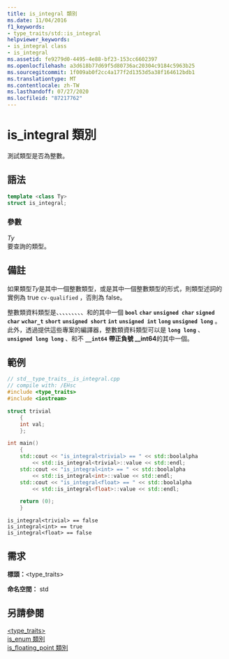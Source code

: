 ```yaml
---
title: is_integral 類別
ms.date: 11/04/2016
f1_keywords:
- type_traits/std::is_integral
helpviewer_keywords:
- is_integral class
- is_integral
ms.assetid: fe9279d0-4495-4e88-bf23-153cc6602397
ms.openlocfilehash: a3d618b77d69f5d80736ac20304c9184c5963b25
ms.sourcegitcommit: 1f009ab0f2cc4a177f2d1353d5a38f164612bdb1
ms.translationtype: MT
ms.contentlocale: zh-TW
ms.lasthandoff: 07/27/2020
ms.locfileid: "87217762"
---
```

# <a name="is_integral-class"></a>is_integral 類別

測試類型是否為整數。

## <a name="syntax"></a>語法

```cpp
template <class Ty>
struct is_integral;
```

### <a name="parameters"></a>參數

*Ty*\
要查詢的類型。

## <a name="remarks"></a>備註

如果類型*Ty*是其中一個整數類型，或是其中一個整數類型的形式，則類型述詞的實例為 true `cv-qualified` ，否則為 false。

整數類資料類型是、、、、、、、、、和的其中一個 **`bool`** **`char`** **`unsigned char`** **`signed char`** **`wchar_t`** **`short`** **`unsigned short`** **`int`** **`unsigned int`** **`long`** **`unsigned long`** 。 此外，透過提供這些專案的編譯器，整數類資料類型可以是 **`long long`** 、 **`unsigned long long`** 、和不 **`__int64`** **帶正負號 __int64**的其中一個。

## <a name="example"></a>範例

```cpp
// std__type_traits__is_integral.cpp
// compile with: /EHsc
#include <type_traits>
#include <iostream>

struct trivial
    {
    int val;
    };

int main()
    {
    std::cout << "is_integral<trivial> == " << std::boolalpha
        << std::is_integral<trivial>::value << std::endl;
    std::cout << "is_integral<int> == " << std::boolalpha
        << std::is_integral<int>::value << std::endl;
    std::cout << "is_integral<float> == " << std::boolalpha
        << std::is_integral<float>::value << std::endl;

    return (0);
    }
```

```Output
is_integral<trivial> == false
is_integral<int> == true
is_integral<float> == false
```

## <a name="requirements"></a>需求

**標頭：**\<type_traits>

**命名空間：** std

## <a name="see-also"></a>另請參閱

[<type_traits>](../standard-library/type-traits.md)\
[is_enum 類別](../standard-library/is-enum-class.md)\
[is_floating_point 類別](../standard-library/is-floating-point-class.md)
